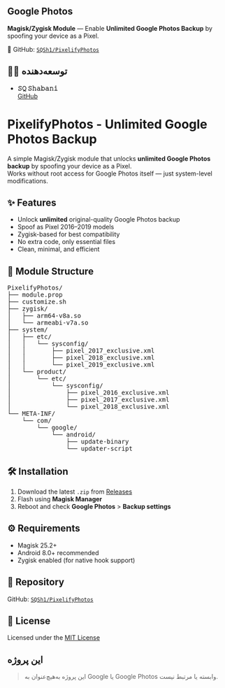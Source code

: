 ## Google Photos 

**Magisk/Zygisk Module** — Enable **Unlimited Google Photos Backup** by spoofing your device as a Pixel.

🔗 GitHub: [`SQSh1/PixelifyPhotos`](https://github.com/SQSh1/PixelifyPhotos)


## 👨‍💻 توسعه‌دهنده

- **𝚂𝚀 𝚂𝚑𝚊𝚋𝚊𝚗𝚒**  
  [GitHub](https://github.com/SQSh1)

#  PixelifyPhotos - Unlimited Google Photos Backup

A simple Magisk/Zygisk module that unlocks **unlimited Google Photos backup** by spoofing your device as a Pixel.  
Works without root access for Google Photos itself — just system-level modifications.

## ✨ Features

- Unlock **unlimited** original-quality Google Photos backup
- Spoof as Pixel 2016–2019 models
- Zygisk-based for best compatibility
- No extra code, only essential files
- Clean, minimal, and efficient


## 📁 Module Structure

<pre>
PixelifyPhotos/
├── module.prop
├── customize.sh
├── zygisk/
│   ├── arm64-v8a.so
│   └── armeabi-v7a.so
├── system/
│   ├── etc/
│   │   └── sysconfig/
│   │       ├── pixel_2017_exclusive.xml
│   │       ├── pixel_2018_exclusive.xml
│   │       └── pixel_2019_exclusive.xml
│   └── product/
│       └── etc/
│           └── sysconfig/
│               ├── pixel_2016_exclusive.xml
│               ├── pixel_2017_exclusive.xml
│               └── pixel_2018_exclusive.xml
└── META-INF/
    └── com/
        └── google/
            └── android/
                ├── update-binary
                └── updater-script
</pre>


## 🛠 Installation

1. Download the latest `.zip` from [Releases](https://github.com/SQSh1/PixelifyPhotos/releases)
2. Flash using **Magisk Manager**
3. Reboot and check **Google Photos** > **Backup settings**

## ⚙️ Requirements

- Magisk 25.2+
- Android 8.0+ recommended
- Zygisk enabled (for native hook support)

## 🔗 Repository

GitHub: [`SQSh1/PixelifyPhotos`](https://github.com/SQSh1/PixelifyPhotos)

## 📄 License

Licensed under the [MIT License](./LICENSE)

این پروژه
---

> این پروژه به‌هیچ‌عنوان به Google یا Google Photos وابسته یا مرتبط نیست.
